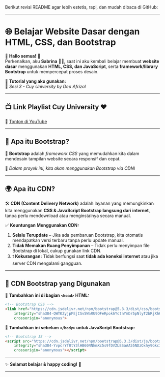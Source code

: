 Berikut revisi README agar lebih estetis, rapi, dan mudah dibaca di GitHub:  

---

# 🌐 **Belajar Website Dasar dengan HTML, CSS, dan Bootstrap**  

👋 **Hallo semua!** 🙌  
Perkenalkan, aku **Sabrina** 👩‍💻, saat ini aku kembali belajar membuat **website dasar** menggunakan **HTML, CSS, dan JavaScript**, serta **framework/library Bootstrap** untuk mempercepat proses desain.  

🎥 **Tutorial yang aku gunakan:**  
📌 *Sesi 3 - Cuy University by Dea Afrizal*  

---

## 📺 **Link Playlist Cuy University ❤️**  
🔗 [Tonton di YouTube](https://www.youtube.com/watch?v=igwNyjc7Ii8&list=PLc6SEcJkQ6DzVY6THm3prtUU6HKMqpZSH&index=3)  

---

## 🎨 **Apa itu Bootstrap?**  
🔹 **Bootstrap** adalah *framework CSS* yang memudahkan kita dalam mendesain tampilan website secara responsif dan cepat.  

📌 *Dalam proyek ini, kita akan menggunakan Bootstrap via CDN!*  

---

## 🌍 **Apa itu CDN?**  
🛠️ **CDN (Content Delivery Network)** adalah layanan yang memungkinkan kita menggunakan **CSS & JavaScript Bootstrap langsung dari internet**, tanpa perlu mendownload atau menginstalnya secara manual.  

✅ **Keuntungan Menggunakan CDN:**  
1. **Selalu Terupdate** – Jika ada pembaruan Bootstrap, kita otomatis mendapatkan versi terbaru tanpa perlu update manual.  
2. **Tidak Memakan Ruang Penyimpanan** – Tidak perlu menyimpan file Bootstrap di lokal, cukup gunakan link CDN.  
3. ❗ **Kekurangan:** Tidak berfungsi saat **tidak ada koneksi internet** atau jika server CDN mengalami gangguan.  

---

## 🔗 **CDN Bootstrap yang Digunakan**  

📌 **Tambahkan ini di bagian `<head>` HTML:**  
```html
<!-- Bootstrap CSS -->
<link href="https://cdn.jsdelivr.net/npm/bootstrap@5.3.3/dist/css/bootstrap.min.css" rel="stylesheet" 
    integrity="sha384-QWTKZyjpPEjISv5WaRU9OFeRpok6YctnYmDr5pNlyT2bRjXh0JMhjY6hW+ALEwIH" 
    crossorigin="anonymous">
```

📌 **Tambahkan ini sebelum `</body>` untuk JavaScript Bootstrap:**  
```html
<!-- Bootstrap JS -->
<script src="https://cdn.jsdelivr.net/npm/bootstrap@5.3.3/dist/js/bootstrap.bundle.min.js" 
    integrity="sha384-YvpcrYf0tY3lHB60NNkmXc5s9fDVZLESaAA55NDzOxhy9GkcIdslK1eN7N6jIeHz" 
    crossorigin="anonymous"></script>
```

---

✨ **Selamat belajar & happy coding!** 🚀  

---
